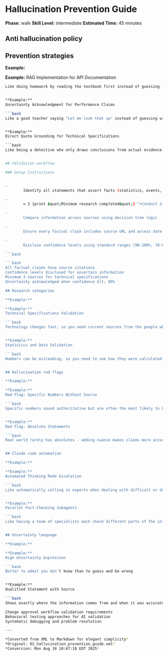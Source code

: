 # Hallucination Prevention Guide

**Phase:** walk
**Skill Level:** intermediate
**Estimated Time:** 45 minutes


## Anti hallucination policy

## Prevention strategies

**Example:**

**Example:**
RAG Implementation for API Documentation

```bash
Like doing homework by reading the textbook first instead of guessing - much more accurate results


**Example:**
Uncertainty Acknowledgment for Performance Claims

```bash
Like a good teacher saying "Let me look that up" instead of guessing wrong information


**Example:**
Direct Quote Grounding for Technical Specifications

```bash
Like being a detective who only draws conclusions from actual evidence you can point to


## Validation workflow

### Setup Instructions


- 
        Identify all statements that assert facts (statistics, events, specifications)

- 
        = 3 {print &quot;Minimum research completed&quot;}'">Conduct 3-10 searches with adaptive rules for conflicting information

- 
        Compare information across sources using decision tree logic

- 
        Ensure every factual claim includes source URL and access date

- 
        Disclose confidence levels using standard ranges (90-100%, 70-89%, 50-69%, &lt;50%)

```bash

```bash
All factual claims have source citations
Confidence levels disclosed for uncertain information
Minimum 3 sources for technical specifications
Uncertainty acknowledged when confidence &lt; 80%

## Research categories

**Example:**

**Example:**
Technical Specifications Validation

```bash
Technology changes fast, so you need current sources from the people who built it


**Example:**
Statistics and Data Validation

```bash
Numbers can be misleading, so you need to see how they were calculated originally


## Hallucination red flags

**Example:**

**Example:**
Red Flag: Specific Numbers Without Source

```bash
Specific numbers sound authoritative but are often the most likely to be hallucinated


**Example:**
Red Flag: Absolute Statements

```bash
Real world rarely has absolutes - adding nuance makes claims more accurate


## Claude code automation

**Example:**

**Example:**
Automated Thinking Mode Escalation

```bash
Like automatically calling in experts when dealing with difficult or dangerous situations


**Example:**
Parallel Fact-Checking Subagents

```bash
Like having a team of specialists each check different parts of the information at the same time


## Uncertainty language

**Example:**

**Example:**
High Uncertainty Expression

```bash
Better to admit you don't know than to guess and be wrong


**Example:**
Qualified Statement with Source

```bash
Shows exactly where the information comes from and when it was accurate

Change approval workflow validation requirements
Behavioral testing approaches for AI validation
Systematic debugging and problem resolution

---

*Converted from XML to Markdown for elegant simplicity*
*Original: 02_hallucination_prevention_guide.xml*
*Conversion: Mon Aug 18 10:47:18 EDT 2025*
